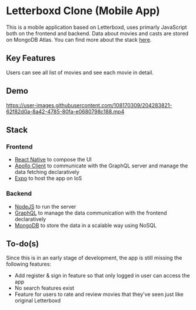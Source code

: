 # Letterboxd Clone (Mobile App)

This is a mobile application based on Letterboxd, uses primarly JavaScript both on the frontend and backend. Data about movies and casts are stored on MongoDB Atlas. You can find more about the stack <a href="#stack">here</a>.

## Key Features

Users can see all list of movies and see each movie in detail.

## Demo

https://user-images.githubusercontent.com/108170309/204283821-62f82d0a-8a42-4785-80fa-e0680798c188.mp4

## Stack
<a name="stack"></a>

### Frontend
* [React Native](https://reactnative.dev/) to compose the UI
* [Apollo Client](https://www.apollographql.com/docs/react/) to communicate with the GraphQL server and manage the data fetching declaratively
* [Expo](https://expo.dev/) to host the app on IoS

### Backend
* [NodeJS](https://nodejs.org/en/) to run the server
* [GraphQL](https://graphql.org/) to manage the data communication with the frontend declaratively
* [MongoDB](https://www.mongodb.com/) to store the data in a scalable way using NoSQL

## To-do(s)
Since this is in an early stage of development, the app is still missing the following features:
* Add register & sign in feature so that only logged in user can access the app
* No search features exist
* Feature for users to rate and review movies that they've seen just like original Letterboxd
